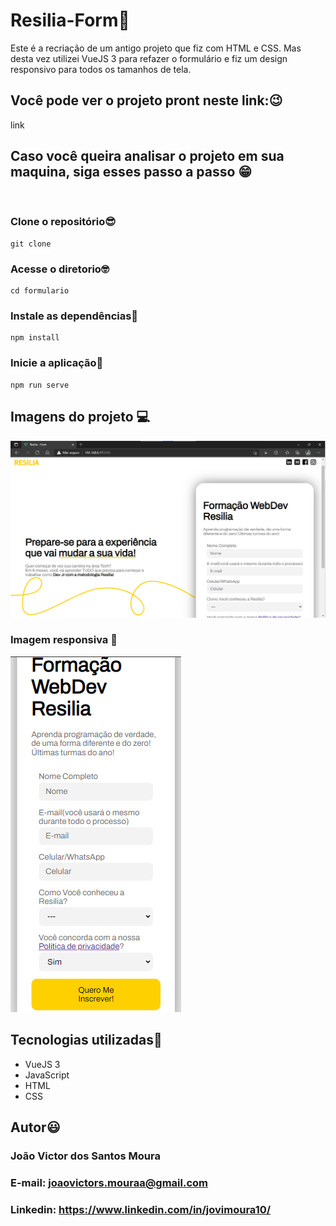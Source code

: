 # Resilia-Form🚀

Este é a recriação de um antigo projeto que fiz com HTML e CSS.
Mas desta vez utilizei VueJS 3 para refazer o formulário e fiz um design responsivo para todos os tamanhos de tela.

## Você pode ver o projeto pront neste link:😉

link
## Caso você queira analisar o projeto em sua maquina, siga esses passo a passo 😁

<br>

### Clone o repositório😎

```
git clone
```

### Acesse o diretorio🤓

```
cd formulario
```
### Instale as dependências🤠
```
npm install
```
### Inicie a aplicação🤩
```
npm run serve
```

## Imagens do projeto 💻

<img src='./src/assets/resiliaForm.png'>

### Imagem responsiva 📱

<img src='./src/assets/resiliaFormResponsivo.png'>

## Tecnologias utilizadas🦉

<ul>
    <li>VueJS 3</li>
    <li>JavaScript</li>
    <li>HTML</li>
    <li>CSS</li>
</ul>

## Autor😃

### João Victor dos Santos Moura
### E-mail: joaovictors.mouraa@gmail.com
### Linkedin: https://www.linkedin.com/in/jovimoura10/